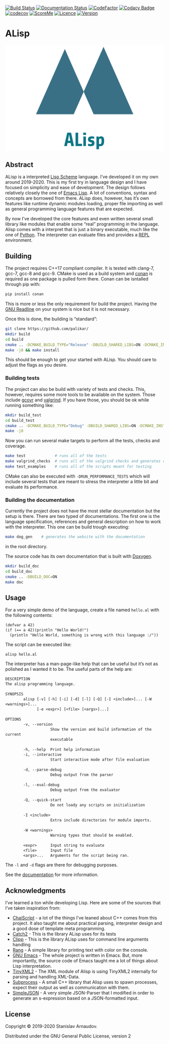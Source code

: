 [![Build Status](https://travis-ci.org/palikar/alisp.svg?branch=master)](https://travis-ci.org/palikar/alisp)
    [![Documentation Status](https://readthedocs.org/projects/alisp/badge/?version=latest)](https://alisp.readthedocs.io/en/latest/?badge=latest)
    [![CodeFactor](https://www.codefactor.io/repository/github/palikar/alisp/badge)](https://www.codefactor.io/repository/github/palikar/alisp)
    [![Codacy Badge](https://api.codacy.com/project/badge/Grade/283df2678f0a4eaeb93c35b48ed0c483)](https://app.codacy.com/manual/palikar/alisp?utm_source=github.com&utm_medium=referral&utm_content=palikar/alisp&utm_campaign=Badge_Grade_Dashboard)
    [![codecov](https://codecov.io/gh/palikar/alisp/branch/master/graph/badge.svg)](https://codecov.io/gh/palikar/alisp)
    [![ScoreMe](http://readme-score-api.herokuapp.com/score.svg?url=https%3a%2f%2fgithub.com%2fpalikar%2fctgraph%2f)](http://clayallsopp.github.io/readme-score?url=https%3a%2f%2fgithub.com%2fpalikar%2fctgraph%2f)
    [![Licence](https://img.shields.io/github/license/palikar/alisp)](https://github.com/palikar/alisp/)
    [![Version](https://img.shields.io/github/v/tag/palikar/alisp)](https://github.com/palikar/alisp/)


# ALisp

![img](./logo.png)


## Abstract

ALisp is a interpreted [Lisp Scheme](https://en.wikipedia.org/wiki/Scheme_(programming_language)) language. I&rsquo;ve developed it on my own around 2019-2020. This is my first try in language design and I have focused on simplicity and ease of development. The design follows relatively closely the one of [Emacs Lisp](https://www.gnu.org/software/emacs/manual/html_node/eintr/). A lot of conventions, syntax and concepts are borrowed from there. ALisp does, however, has it&rsquo;s own features like runtime dynamic modules loading, proper file importing as well as general programming language features that are expected.



By now I&rsquo;ve developed the core features and even written several small library like modules that enable some &ldquo;real&rdquo; programming in the language. Alisp comes with a interpret that is just a binary executable, much like the one of [Python](https://www.python.org/). The interpreter can evaluate files and provides a [REPL](https://en.wikipedia.org/wiki/Read%E2%80%93eval%E2%80%93print_loop) environment.


## Building

The project requires C++17 compliant compiler. It is tested with clang-7, gcc-7, gcc-8 and gcc-9. CMake is used as a build system and [conan](https://conan.io/) is required as one package is pulled form there. Conan can be isntalled through pip with:

```sh
pip install conan
```

This is more or less the only requirement for build the project. Having the [GNU Readline](https://tiswww.case.edu/php/chet/readline/rltop.html) on your system is nice but it is not necessary.



Once this is done, the building is &ldquo;standard&rdquo;:

```sh
git clone https://github.com/palikar/
mkdir build
cd build
cmake .. -DCMAKE_BUILD_TYPE="Release" -DBUILD_SHARED_LIBS=ON -DCMAKE_INSTALL_PREFIX="/usr"
make -j8 && make install
```

This should be enough to get your started with ALisp. You should care to adjust the flags as you desire.


### Building tests

The project can also be build with variety of tests and checks. This, however, requires some more tools to be available on the system. Those include [gcovr](https://gcovr.com/en/stable/) and [valgrind](https://valgrind.org/). If you have those, you should be ok while running something like:

```sh
mkdir build_test
cd build_test
cmake .. -DCMAKE_BUILD_TYPE="Debug" -DBUILD_SHARED_LIBS=ON -DCMAKE_INSTALL_PREFIX="/usr" -DBUILD_TESTING=ON -DBUILD_EXAMPLES=ON -DENABLE_COVERAGE=ON -DVALGRIND_CHECKS=ON
make -j8
```

Now you can run several make targets to perform all the tests, checks and coverage.

```sh
make test             # runs all of the tests
make valgrind_checks  # runs all of the valgrind checks and generates reports
make test_examples    # runs all of the scripts meant for testing
```



CMake can also be executed with `-DRUN_PERFORMANCE_TESTS` which will include several tests that are meant to stress the interpreter a little bit and evaluate its performance.


### Building the documentation

Currently the project does not have the most stellar documentation but the setup is there. There are two typed of documentations. The first one is the language specification, references and general description on how to work with the interpreter. This one can be build trough executing:

```sh
make dog_gen    # generates the website with the documentation
```

in the root directory.



The source code has its own documentation that is built with [Doxygen](http://www.doxygen.nl/).

```sh
mkdir build_doc
cd build_doc
cmake .. -DBUILD_DOC=ON
make doc
```


## Usage

For a very simple demo of the language, create a file named `hello.al` with the following contents:

```emacs-lisp
(defvar a 42)
(if (== a 42)(println "Hello World!")
  (println "Hello World, something is wrong with this language :/"))
```

The script can be executed like:

```
alisp hello.al
```



The interpreter has a man-page-like help that can be useful but it&rsquo;s not as polished as I wanted it to be. The useful parts of the help are:

    DESCRIPTION
    The alisp programming language.
    
    SYNOPSIS
            alisp [-v] [-h] [-i] [-d] [-l] [-Q] [-I <include>]... [-W <warnings>]...
                  [-e <expr>] [<file> [<args>]...]
    
    OPTIONS
            -v, --version
                        Show the version and build information of the current
                        executable
    
            -h, --help  Print help information
            -i, --interactive
                        Start interactive mode after file evaluation
    
            -d, --parse-debug
                        Debug output from the parser
    
            -l, --eval-debug
                        Debug output from the evaluator
    
            -Q, --quick-start
                        Do not loady any scripts on initialization
    
            -I <include>
                        Extra include directories for module imports.
    
            -W <warnings>
                        Warning types that should be enabled.
    
            <expr>      Input string to evaluate
            <file>      Input file
            <args>...   Arguments for the script being ran.

The `-l` and `-d` flags are there for debugging purposes.



See the [documentation](https://alisp.readthedocs.io/en/latest/) for more information.


## Acknowledgments

I&rsquo;ve learned a ton while developing Lisp. Here are some of the sources that I&rsquo;ve taken inspiration from:

-   [ChaiScript](https://github.com/ChaiScript/ChaiScript/) - a lot of the things I&rsquo;ve leaned about C++ comes from this project. It also taught me about practical parsing, interpreter design and a good dose of template meta programming.
-   [Catch2](https://github.com/ChaiScript/ChaiScript/) - This is the library ALisp uses for its tests
-   [Clipp](https://github.com/muellan/clipp) - This is the library ALisp uses for command line arguments handling
-   [Rang](https://www.google.com/search?q=c%2B%2B+rang&ie=utf-8&oe=utf-8&client=firefox-b-e) - A simple library for printing text with color on the console.
-   [GNU Emacs](https://www.gnu.org/software/emacs/manual/html_node/eintr/) - The whole project is written in Emacs. But, more importantly, the source code of Emacs taught me a lot of things about Lisp interpretation.
-   [TinyXML2](https://github.com/leethomason/tinyxml2) - The XML module of Alisp is using TinyXML2 internally for parsing and handling XML-Data.
-   [Subprocess](https://github.com/arun11299/cpp-subprocess) - A small C++ library that Alisp uses to spawn processes, expect their output as well as communication with them.
-   [SimpleJSON](https://github.com/nbsdx/SimpleJSON) - A very simple JSON-Parser that I modified in order to generate an s-expression based on a JSON-formatted input.


## License

Copyright © 2019-2020 Stanislav Arnaudov.

Distributed under the GNU General Public License, version 2
